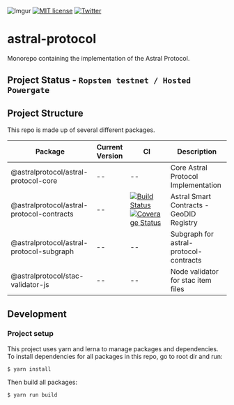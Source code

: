![Imgur](https://i.imgur.com/M5TRFYZ.png)
[![MIT license](https://img.shields.io/badge/License-MIT-blue.svg)](https://lbesson.mit-license.org/)
[![Twitter](https://img.shields.io/twitter/follow/astraldao?style=social)](https://twitter.com/astraldao)

# astral-protocol

Monorepo containing the implementation of the Astral Protocol.

## Project Status - `Ropsten testnet / Hosted Powergate`

## Project Structure

This repo is made up of several different packages.

| Package                                   | Current Version | CI                                                                                                                                                                                                                                                                                                                       | Description                              |
| ----------------------------------------- | --------------- | ------------------------------------------------------------------------------------------------------------------------------------------------------------------------------------------------------------------------------------------------------------------------------------------------------------------------ | ---------------------------------------- |
| @astralprotocol/astral-protocol-core      | --              | --                                                                                                                                                                                                                                                                                                                       | Core Astral Protocol Implementation      |
| @astralprotocol/astral-protocol-contracts | --              | [![Build Status](https://www.travis-ci.com/astralDAO/astralprotocol.svg?branch=master)](https://www.travis-ci.com/astralDAO/astralprotocol) [![Coverage Status](https://coveralls.io/repos/github/astralDAO/astralprotocol/badge.svg?branch=master)](https://coveralls.io/github/astralDAO/astralprotocol?branch=master) | Astral Smart Contracts - GeoDID Registry |
| @astralprotocol/astral-protocol-subgraph  | --              | --                                                                                                                                                                                                                                                                                                                       | Subgraph for astral-protocol-contracts   |
| @astralprotocol/stac-validator-js         | --              | --                                                                                                                                                                                                                                                                                                                       | Node validator for stac item files       |

## Development

### Project setup

This project uses yarn and lerna to manage packages and dependencies. To install dependencies for all packages in this repo, go to root dir and run:

```
$ yarn install
```

Then build all packages:

```
$ yarn run build
```
